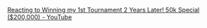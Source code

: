 [Reacting to Winning my 1st Tournament 2 Years Later! 50k Special ($200,000) - YouTube](https://www.youtube.com/watch?v=hIp0AUvT3vg)